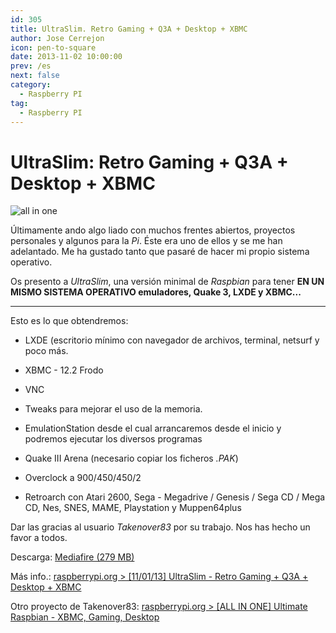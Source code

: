 ```yaml
---
id: 305
title: UltraSlim. Retro Gaming + Q3A + Desktop + XBMC
author: Jose Cerrejon
icon: pen-to-square
date: 2013-11-02 10:00:00
prev: /es
next: false
category:
  - Raspberry PI
tag:
  - Raspberry PI
---
```


# UltraSlim: Retro Gaming + Q3A + Desktop + XBMC

![all in one](/images/2013/11/allinone.jpg)

Últimamente ando algo liado con muchos frentes abiertos, proyectos personales y algunos para la *Pi*. Éste era uno de ellos y se me han adelantado. Me ha gustado tanto que pasaré de hacer mi propio sistema operativo.

Os presento a *UltraSlim*, una versión minimal de *Raspbian* para tener **EN UN MISMO SISTEMA OPERATIVO emuladores, Quake 3, LXDE y XBMC...**

- - -
Esto es lo que obtendremos:

* LXDE (escritorio mínimo con navegador de archivos, terminal, netsurf y poco más.

* XBMC - 12.2 Frodo

* VNC

* Tweaks para mejorar el uso de la memoria.

* EmulationStation desde el cual arrancaremos desde el inicio y podremos ejecutar los diversos programas

* Quake III Arena (necesario copiar los ficheros *.PAK*)

* Overclock a 900/450/450/2

* Retroarch con Atari 2600, Sega - Megadrive / Genesis / Sega CD / Mega CD, Nes, SNES, MAME, Playstation y Muppen64plus

Dar las gracias al usuario *Takenover83* por su trabajo. Nos has hecho un favor a todos.

Descarga: [Mediafire (279 MB)](http://www.mediafire.com/?objo4nrkc188vx4)

Más info.: [raspberrypi.org > [11/01/13] UltraSlim - Retro Gaming + Q3A + Desktop + XBMC](http://www.raspberrypi.org/phpBB3/viewtopic.php?f=78&t=59590)

Otro proyecto de Takenover83: [raspberrypi.org > [ALL IN ONE] Ultimate Raspbian - XBMC, Gaming, Desktop](http://www.raspberrypi.org/phpBB3/viewtopic.php?f=41&t=58839)